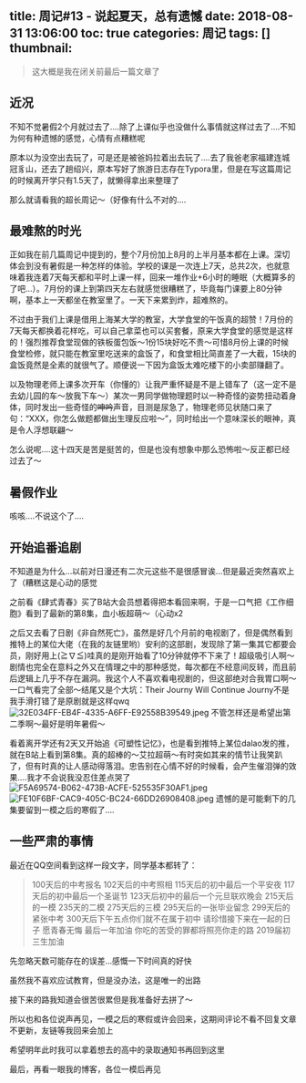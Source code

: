 title: 周记#13 - 说起夏天，总有遗憾
date: 2018-08-31 13:06:00
toc: true
categories: 周记
tags: []
thumbnail: 
---
> 这大概是我在闭关前最后一篇文章了

## 近况 ##

不知不觉暑假2个月就过去了....除了上课似乎也没做什么事情就这样过去了....不知为何有种遗憾的感觉，心情有点糟糕呢

原本以为没空出去玩了，可是还是被爸妈拉着出去玩了....去了我爸老家福建连城冠豸山，还去了趟绍兴，原本写好了旅游日志存在Typora里，但是在写这篇周记的时候离开学只有1.5天了，就懒得拿出来整理了

那么就请看我的超长周记～（好像有什么不对的....

<!--more-->

## 最难熬的时光 ##

正如我在前几篇周记中提到的，整个7月份加上8月的上半月基本都在上课。深切体会到没有暑假是一种怎样的体验。学校的课是一次连上7天，总共2次，也就意味着我连着7天每天都和平时上课一样，回来一堆作业+6小时的睡眠（大概算多的了吧...）。7月份的课上到第四天左右就感觉很糟糕了，毕竟每门课要上80分钟啊，基本上一天都坐在教室里了。一天下来累到炸，超难熬的。

不过由于我们上课是借用上海某大学的教室，大学食堂的午饭真的超赞！7月份的7天每天都换着花样吃，可以自己拿菜也可以买套餐，原来大学食堂的感觉是这样的！强烈推荐食堂现做的铁板蛋包饭～1份15块好吃不贵～可惜8月份上课的时候食堂检修，就只能在教室里吃送来的盒饭了，和食堂相比简直差了一大截，15块的盒饭竟然是全素的就很气了。顺便说一下因为盒饭太难吃楼下的小卖部赚翻了。

以及物理老师上课多次开车（你懂的）让我严重怀疑是不是上错车了（这一定不是去幼儿园的车～放我下车～）某次一男同学做物理题时以一种奇怪的姿势扭动着身体，同时发出一些奇怪的~~呻吟~~声音，目测是尿急了，物理老师见状随口来了句：“XXX，你怎么做题都做出生理反应啦～”，同时给出一个意味深长的眼神，真是令人浮想联翩～

怎么说呢....这十四天是苦是挺苦的，但是也没有想象中那么恐怖啦～反正都已经过去了～

## 暑假作业 ##

咳咳....不说这个了....

## 开始追番追剧 ##

不知道是为什么...以前对日漫还有二次元这些不是很感冒诶...但是最近突然喜欢上了（糟糕这是心动的感觉

之前看《肆式青春》买了B站大会员想着得把本看回来啊，于是一口气把《工作细胞》看到了最新的第8集，血小板超萌～（心动x2

之后又去看了日剧《非自然死亡》，虽然是好几个月前的电视剧了，但是偶然看到推特上的某位大佬（在我的友链里哟）安利的这部剧，发现除了第一集其它都要会员，刚好用上(≧∇≦)哇真的是刚开始看了10分钟就停不下来了！超级吸引人啊～剧情也完全在意料之外又在情理之中的那种感觉，每次都在不经意间反转，而且前后逻辑上几乎不存在漏洞。我这个人不喜欢看电视剧的，但这部绝对合我胃口啊～一口气看完了全部～结尾又是个大坑：Their Journy Will Continue Journy不是我手滑打错了是原剧就是这样qwq
![32E034FF-EB4F-4335-A6FF-E92558B39549.jpeg][1]
不管怎样还是希望出第二季啊～最好是明年暑假～

看着离开学还有2天又开始追《可塑性记忆》，也是看到推特上某位dalao发的推，就在B站上看到第8集。真的超棒的～艾拉超萌～有时突如其来的情节让我笑趴了，但有时真的让人感动得落泪。忠告别在心情不好的时候看，会产生催泪弹的效果....我才不会说我没忍住差点哭了
![F5A69574-B062-473B-ACFE-525535F30AF1.jpeg][2]
![FE10F6BF-CAC9-405C-BC24-66DD26908408.jpeg][3]
遗憾的是可能剩下的几集要留到一模之后的寒假了....

## 一些严肃的事情 ##

最近在QQ空间看到这样一段文字，同学基本都转了：

> 100天后的中考报名  102天后的中考照相  115天后的初中最后一个平安夜  117天后的初中最后一个圣诞节  123天后初中的最后一个元旦联欢晚会  215天后的一模  235天的二模  275天后的三模  295天后的一张毕业留念  299天后的紧张中考  300天后下午五点你们就不在属于初中  请珍惜接下来在一起的日子    愿青春无悔  最后一年加油 你吃的苦受的罪都将照亮你走的路 2019届初三生加油

先忽略天数可能存在的误差...感慨一下时间真的好快

虽然我不喜欢应试教育，但是没办法，这是唯一的出路

接下来的路我知道会很苦很累但是我准备好去拼了～

所以也和各位说声再见，一模之后的寒假或许会回来，这期间评论不看不回复文章不更新，友链等我回来会加上

希望明年此时我可以拿着想去的高中的录取通知书再回到这里

最后，再看一眼我的博客，各位一模后再见


  [1]: https://blog-img-1251828412.file.myqcloud.com/2018/08/31/3870403780.jpeg
  [2]: https://blog-img-1251828412.file.myqcloud.com/2018/08/31/1095482097.jpeg
  [3]: https://blog-img-1251828412.file.myqcloud.com/2018/08/31/3691259312.jpeg